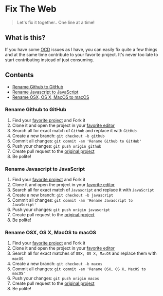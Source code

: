 # Fix The Web

> Let's fix it together.. One line at a time!

## What is this?

If you have some [OCD](https://en.wikipedia.org/wiki/Obsessive%E2%80%93compulsive_disorder) issues as I have, you can easily fix quite a few things and at the same time contribute to your favorite project. It's never too late to start contributing instead of just consuming.

## Contents

- [Rename Github to GitHub](#rename-github-to-github)
- [Rename Javascript to JavaScript](#rename-javascript-to-javascript)
- [Rename OSX, OS X, MacOS to macOS](#rename-osx-os-x-macos-to-macos)

### Rename Github to GitHub

1. Find your [favorite project](https://github.com/trending) and Fork it
2. Clone it and open the project in your [favorite editor](https://code.visualstudio.com/)
3. Search all for exact match of `Github` and replace it with `GitHub`
4. Create a new branch: `git checkout -b github`
5. Commit all changes: `git commit -am 'Rename Github to GitHub'`
6. Push your changes: `git push origin github`
7. Create pull request to the [original project](https://github.com/facebook/react/pull/9797)
8. Be polite!

### Rename Javascript to JavaScript

1. Find your [favorite project](https://github.com/trending) and Fork it
2. Clone it and open the project in your [favorite editor](https://code.visualstudio.com/)
3. Search all for exact match of `Javascript` and replace it with `JavaScript`
4. Create a new branch: `git checkout -b javascript`
5. Commit all changes: `git commit -am 'Rename Javascript to JavaScript'`
6. Push your changes: `git push origin javascript`
7. Create pull request to the [original project](https://github.com/facebook/react/pull/9796)
8. Be polite!

### Rename OSX, OS X, MacOS to macOS

1. Find your [favorite project](https://github.com/trending) and Fork it
2. Clone it and open the project in your [favorite editor](https://code.visualstudio.com/)
3. Search all for exact matches of `OSX, OS X, MacOS` and replace them with `macOS`
4. Create a new branch: `git checkout -b macos`
5. Commit all changes: `git commit -am 'Rename OSX, OS X, MacOS to macOS'`
6. Push your changes: `git push origin macos`
7. Create pull request to the [original project](https://github.com/facebook/react/pull/9797)
8. Be polite!
